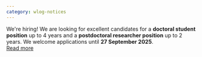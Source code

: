 ```yaml
---
category: wlog-notices
---
```


<div class="notice">
    <headline>We're hiring!</headline>
    We are looking for excellent candidates for a <strong>doctoral student position</strong> up to 4 years and a <strong>postdoctoral researcher position</strong> up to 2 years.
    We welcome applications until <strong>27 September 2025</strong>.
    <div class="button-row">
        <a class="btn-big" href="/wlog/jobs/">Read more</a>
    </div>
</div>